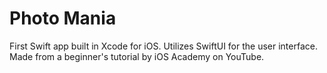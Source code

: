 # Photo Mania
 First Swift app built in Xcode for iOS. Utilizes SwiftUI for the user interface. Made from a beginner's tutorial by iOS Academy on YouTube.

